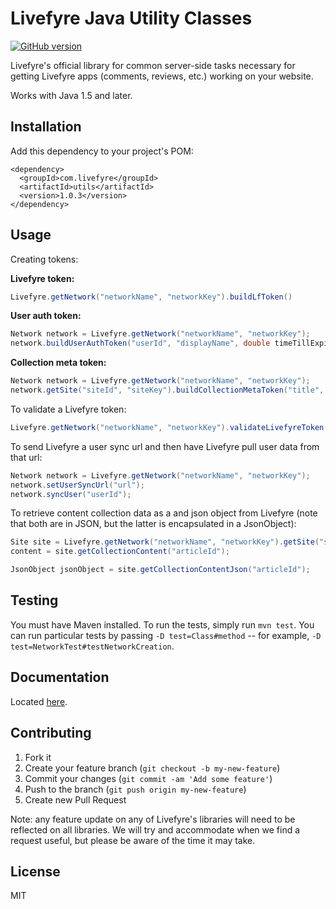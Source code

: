 # Livefyre Java Utility Classes
[![GitHub version](https://badge.fury.io/gh/livefyre%2Flivefyre-java-utils.png)](http://badge.fury.io/gh/livefyre%2Flivefyre-java-utils)

Livefyre's official library for common server-side tasks necessary for getting Livefyre apps (comments, reviews, etc.) working on your website.

Works with Java 1.5 and later.

## Installation

Add this dependency to your project's POM:

    <dependency>
      <groupId>com.livefyre</groupId>
      <artifactId>utils</artifactId>
      <version>1.0.3</version>
    </dependency>

## Usage

Creating tokens:

**Livefyre token:**

```Java
Livefyre.getNetwork("networkName", "networkKey").buildLfToken()
```

**User auth token:**

```Java
Network network = Livefyre.getNetwork("networkName", "networkKey");
network.buildUserAuthToken("userId", "displayName", double timeTillExpire);
```

**Collection meta token:**

```Java
Network network = Livefyre.getNetwork("networkName", "networkKey");
network.getSite("siteId", "siteKey").buildCollectionMetaToken("title", "articleId", "url", "tags");
```

To validate a Livefyre token:

```Java
Livefyre.getNetwork("networkName", "networkKey").validateLivefyreToken("lfToken");
```

To send Livefyre a user sync url and then have Livefyre pull user data from that url:

```Java
Network network = Livefyre.getNetwork("networkName", "networkKey");
network.setUserSyncUrl("url");
network.syncUser("userId");
```

To retrieve content collection data as a and json object from Livefyre (note that both are in JSON, but the latter is encapsulated in a JsonObject):

```Java
Site site = Livefyre.getNetwork("networkName", "networkKey").getSite("siteId", "siteSecret");
content = site.getCollectionContent("articleId");

JsonObject jsonObject = site.getCollectionContentJson("articleId");
```

## Testing

You must have Maven installed. To run the tests, simply run `mvn test`. You can run particular tests by passing `-D test=Class#method` -- for example, `-D test=NetworkTest#testNetworkCreation`.

## Documentation

Located [here](http://answers.livefyre.com/libraries).

## Contributing

1. Fork it
2. Create your feature branch (`git checkout -b my-new-feature`)
3. Commit your changes (`git commit -am 'Add some feature'`)
4. Push to the branch (`git push origin my-new-feature`)
5. Create new Pull Request

Note: any feature update on any of Livefyre's libraries will need to be reflected on all libraries. We will try and accommodate when we find a request useful, but please be aware of the time it may take.

## License

MIT